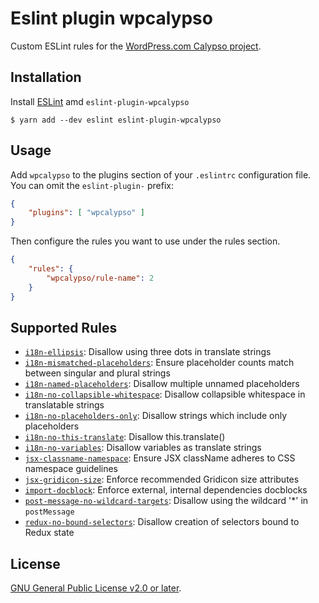 # Eslint plugin wpcalypso

Custom ESLint rules for the [WordPress.com Calypso project](https://github.com/automattic/wp-calypso).

## Installation

Install [ESLint](http://eslint.org) amd `eslint-plugin-wpcalypso`

```
$ yarn add --dev eslint eslint-plugin-wpcalypso
```

## Usage

Add `wpcalypso` to the plugins section of your `.eslintrc` configuration file. You can omit the `eslint-plugin-` prefix:

```json
{
	"plugins": [ "wpcalypso" ]
}
```

Then configure the rules you want to use under the rules section.

```json
{
	"rules": {
		"wpcalypso/rule-name": 2
	}
}
```

## Supported Rules

- [`i18n-ellipsis`](docs/rules/i18n-ellipsis.md): Disallow using three dots in translate strings
- [`i18n-mismatched-placeholders`](docs/rules/i18n-mismatched-placeholders.md): Ensure placeholder counts match between singular and plural strings
- [`i18n-named-placeholders`](docs/rules/i18n-named-placeholders.md): Disallow multiple unnamed placeholders
- [`i18n-no-collapsible-whitespace`](docs/rules/i18n-no-collapsible-whitespace.md): Disallow collapsible whitespace in translatable strings
- [`i18n-no-placeholders-only`](docs/rules/i18n-no-placeholders-only.md): Disallow strings which include only placeholders
- [`i18n-no-this-translate`](docs/rules/i18n-no-this-translate.md): Disallow this.translate()
- [`i18n-no-variables`](docs/rules/i18n-no-variables.md): Disallow variables as translate strings
- [`jsx-classname-namespace`](docs/rules/jsx-classname-namespace.md): Ensure JSX className adheres to CSS namespace guidelines
- [`jsx-gridicon-size`](docs/rules/jsx-gridicon-size.md): Enforce recommended Gridicon size attributes
- [`import-docblock`](docs/rules/import-docblock.md): Enforce external, internal dependencies docblocks
- [`post-message-no-wildcard-targets`](docs/rules/post-message-no-wildcard-targets.md): Disallow using the wildcard '\*' in `postMessage`
- [`redux-no-bound-selectors`](docs/rules/redux-no-bound-selectors.md): Disallow creation of selectors bound to Redux state

## License

[GNU General Public License v2.0 or later](https://spdx.org/licenses/GPL-2.0-or-later.html).
